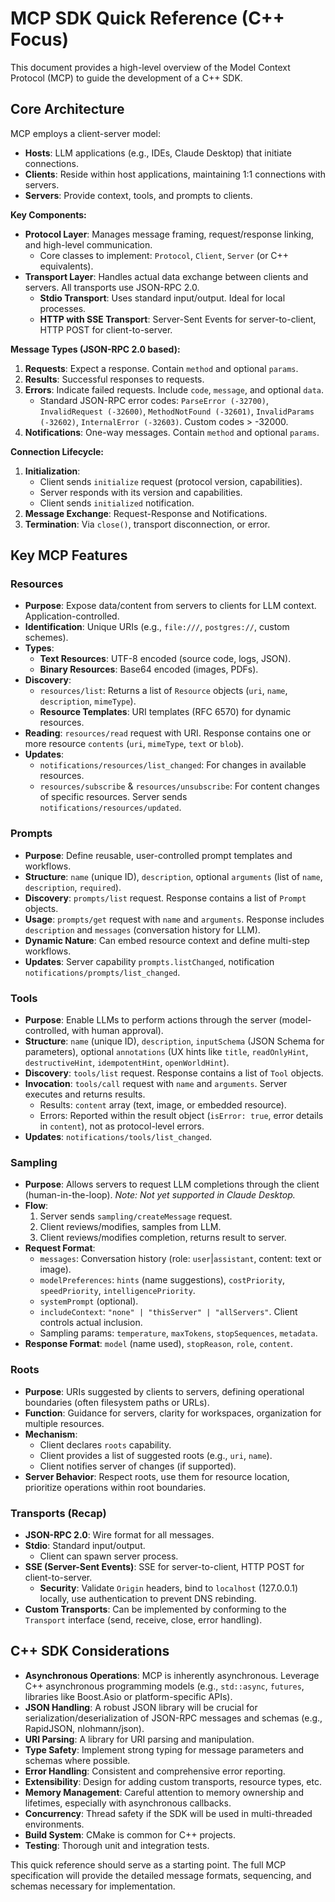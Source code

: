# MCP SDK Quick Reference (C++ Focus)

This document provides a high-level overview of the Model Context Protocol (MCP) to guide the development of a C++ SDK.

## Core Architecture

MCP employs a client-server model:

*   **Hosts**: LLM applications (e.g., IDEs, Claude Desktop) that initiate connections.
*   **Clients**: Reside within host applications, maintaining 1:1 connections with servers.
*   **Servers**: Provide context, tools, and prompts to clients.

**Key Components:**

*   **Protocol Layer**: Manages message framing, request/response linking, and high-level communication.
    *   Core classes to implement: `Protocol`, `Client`, `Server` (or C++ equivalents).
*   **Transport Layer**: Handles actual data exchange between clients and servers. All transports use JSON-RPC 2.0.
    *   **Stdio Transport**: Uses standard input/output. Ideal for local processes.
    *   **HTTP with SSE Transport**: Server-Sent Events for server-to-client, HTTP POST for client-to-server.

**Message Types (JSON-RPC 2.0 based):**

1.  **Requests**: Expect a response. Contain `method` and optional `params`.
2.  **Results**: Successful responses to requests.
3.  **Errors**: Indicate failed requests. Include `code`, `message`, and optional `data`.
    *   Standard JSON-RPC error codes: `ParseError (-32700)`, `InvalidRequest (-32600)`, `MethodNotFound (-32601)`, `InvalidParams (-32602)`, `InternalError (-32603)`. Custom codes > -32000.
4.  **Notifications**: One-way messages. Contain `method` and optional `params`.

**Connection Lifecycle:**

1.  **Initialization**:
    *   Client sends `initialize` request (protocol version, capabilities).
    *   Server responds with its version and capabilities.
    *   Client sends `initialized` notification.
2.  **Message Exchange**: Request-Response and Notifications.
3.  **Termination**: Via `close()`, transport disconnection, or error.

## Key MCP Features

### Resources

*   **Purpose**: Expose data/content from servers to clients for LLM context. Application-controlled.
*   **Identification**: Unique URIs (e.g., `file:///`, `postgres://`, custom schemes).
*   **Types**:
    *   **Text Resources**: UTF-8 encoded (source code, logs, JSON).
    *   **Binary Resources**: Base64 encoded (images, PDFs).
*   **Discovery**:
    *   `resources/list`: Returns a list of `Resource` objects (`uri`, `name`, `description`, `mimeType`).
    *   **Resource Templates**: URI templates (RFC 6570) for dynamic resources.
*   **Reading**: `resources/read` request with URI. Response contains one or more resource `contents` (`uri`, `mimeType`, `text` or `blob`).
*   **Updates**:
    *   `notifications/resources/list_changed`: For changes in available resources.
    *   `resources/subscribe` & `resources/unsubscribe`: For content changes of specific resources. Server sends `notifications/resources/updated`.

### Prompts

*   **Purpose**: Define reusable, user-controlled prompt templates and workflows.
*   **Structure**: `name` (unique ID), `description`, optional `arguments` (list of `name`, `description`, `required`).
*   **Discovery**: `prompts/list` request. Response contains a list of `Prompt` objects.
*   **Usage**: `prompts/get` request with `name` and `arguments`. Response includes `description` and `messages` (conversation history for LLM).
*   **Dynamic Nature**: Can embed resource context and define multi-step workflows.
*   **Updates**: Server capability `prompts.listChanged`, notification `notifications/prompts/list_changed`.

### Tools

*   **Purpose**: Enable LLMs to perform actions through the server (model-controlled, with human approval).
*   **Structure**: `name` (unique ID), `description`, `inputSchema` (JSON Schema for parameters), optional `annotations` (UX hints like `title`, `readOnlyHint`, `destructiveHint`, `idempotentHint`, `openWorldHint`).
*   **Discovery**: `tools/list` request. Response contains a list of `Tool` objects.
*   **Invocation**: `tools/call` request with `name` and `arguments`. Server executes and returns results.
    *   Results: `content` array (text, image, or embedded resource).
    *   Errors: Reported within the result object (`isError: true`, error details in `content`), not as protocol-level errors.
*   **Updates**: `notifications/tools/list_changed`.

### Sampling

*   **Purpose**: Allows servers to request LLM completions through the client (human-in-the-loop). *Note: Not yet supported in Claude Desktop.*
*   **Flow**:
    1.  Server sends `sampling/createMessage` request.
    2.  Client reviews/modifies, samples from LLM.
    3.  Client reviews/modifies completion, returns result to server.
*   **Request Format**:
    *   `messages`: Conversation history (role: `user`|`assistant`, content: text or image).
    *   `modelPreferences`: `hints` (name suggestions), `costPriority`, `speedPriority`, `intelligencePriority`.
    *   `systemPrompt` (optional).
    *   `includeContext`: `"none" | "thisServer" | "allServers"`. Client controls actual inclusion.
    *   Sampling params: `temperature`, `maxTokens`, `stopSequences`, `metadata`.
*   **Response Format**: `model` (name used), `stopReason`, `role`, `content`.

### Roots

*   **Purpose**: URIs suggested by clients to servers, defining operational boundaries (often filesystem paths or URLs).
*   **Function**: Guidance for servers, clarity for workspaces, organization for multiple resources.
*   **Mechanism**:
    *   Client declares `roots` capability.
    *   Client provides a list of suggested roots (e.g., `uri`, `name`).
    *   Client notifies server of changes (if supported).
*   **Server Behavior**: Respect roots, use them for resource location, prioritize operations within root boundaries.

### Transports (Recap)

*   **JSON-RPC 2.0**: Wire format for all messages.
*   **Stdio**: Standard input/output.
    *   Client can spawn server process.
*   **SSE (Server-Sent Events)**: SSE for server-to-client, HTTP POST for client-to-server.
    *   **Security**: Validate `Origin` headers, bind to `localhost` (127.0.0.1) locally, use authentication to prevent DNS rebinding.
*   **Custom Transports**: Can be implemented by conforming to the `Transport` interface (send, receive, close, error handling).

## C++ SDK Considerations

*   **Asynchronous Operations**: MCP is inherently asynchronous. Leverage C++ asynchronous programming models (e.g., `std::async`, `futures`, libraries like Boost.Asio or platform-specific APIs).
*   **JSON Handling**: A robust JSON library will be crucial for serialization/deserialization of JSON-RPC messages and schemas (e.g., RapidJSON, nlohmann/json).
*   **URI Parsing**: A library for URI parsing and manipulation.
*   **Type Safety**: Implement strong typing for message parameters and schemas where possible.
*   **Error Handling**: Consistent and comprehensive error reporting.
*   **Extensibility**: Design for adding custom transports, resource types, etc.
*   **Memory Management**: Careful attention to memory ownership and lifetimes, especially with asynchronous callbacks.
*   **Concurrency**: Thread safety if the SDK will be used in multi-threaded environments.
*   **Build System**: CMake is common for C++ projects.
*   **Testing**: Thorough unit and integration tests.

This quick reference should serve as a starting point. The full MCP specification will provide the detailed message formats, sequencing, and schemas necessary for implementation.

